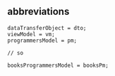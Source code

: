 ## abbreviations

```
dataTransferObject = dto;
viewModel = vm;
programmersModel = pm;

// so

booksProgrammersModel = booksPm;
```

